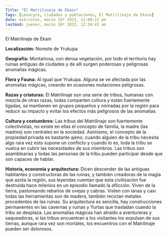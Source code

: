 ```yaml
---
Title: "El Matrilinaje de Ekain"
Tags: [Levaryck, Ciudades y poblaciones, El Matrilinaje de Ekain]
date: miércoles, marzo 15º 2023, 11:00:21 pm
lastmod: jueves, marzo 16º 2023, 12:34:43 am
---
```


El Matrilinaje de Ekain

**Localización:** Noreste de Yrukupa

**Geografía:** Montañosa, con densa vegetación, por todo el territorio hay ruinas antiguas de ciudades y de allí surgen poderosas y peligrosas anomalías mágicas.

**Flora y Fauna:** Al igual que Yrukupa. Alguna se ve afectada por las anomalías mágicas, creando en ocasiones mutaciones peligrosas.

**Razas y criaturas:** El Matrilinaje son una serie de tribus, humanas con mezcla de otras razas, todas comparten cultura y están fuertemente ligadas, se mantienen en grupos pequeños y nómadas por la región para reducir su impacto y evitar los efectos más peligrosos de las anomalías.

**Cultura y costumbres:** Las tribus del Matrilinaje son fuertemente colectivistas, no existe en ellas el concepto de familia, la madre (las madres) son centrales en la sociedad. Asimismo, el concepto de la propiedad privada es bastante ajeno, cuando alguien de la tribu necesita algo rara vez esto supone un conflicto y cuando lo es, toda la tribu se vuelca en cubrir las necesidades de sus miembros. Las tribus son asamblearias y todas las personas de la tribu pueden participar desde que son capaces de hablar.

**Historia, economía y arquitectura:** Dicen descender de las antiguas habitantes y constructoras de las ruinas, y también creadoras de la magia que azota la región, sus leyendas cuentan que esta civilización fue destruida hace milenios en un episodio llamado la aflicción. Viven de la tierra, pastoreando rebaños de ovejas y cabras. Visten con lanas y casi todas las herramientas son de madera, también reciclan metales procedentes de las ruinas. Su arquitectura es sencilla, hay construcciones permanentes en las cavernas y ruinas y Yurtas que trasladan cuando la tribu se desplaza. Las anomalías mágicas han atraído a aventureras y saqueadoras, si las tribus encuentran a los visitantes los expulsan de sus tierras, aunque rara vez son mortales, los encuentros con el Matrilinaje pueden ser dolorosos.